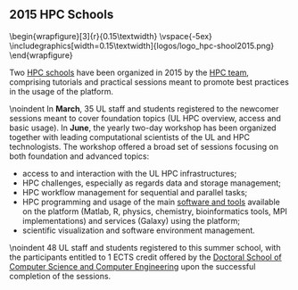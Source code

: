 ## 2015 HPC Schools

\begin{wrapfigure}[3]{r}{0.15\textwidth}
  \vspace{-5ex}
  \includegraphics[width=0.15\textwidth]{logos/logo_hpc-shool2015.png}
\end{wrapfigure}

Two [HPC schools](https://hpc.uni.lu/hpc-school) have been organized in 2015 by the [HPC team](https://hpc.uni.lu/about/team.html), comprising
tutorials and practical sessions meant to promote best practices in the
usage of the platform.

\noindent 
In __March__, 35 UL staff and students registered to the newcomer sessions meant to cover
foundation topics (UL HPC overview, access and basic usage).
In __June__, the yearly two-day workshop has been organized together with leading computational scientists
of the UL and HPC technologists. The workshop offered a broad set of sessions focusing on both
foundation and advanced topics:

* access to and interaction with the UL HPC infrastructures;
* HPC challenges, especially as regards data and storage management;
* HPC workflow management for sequential and parallel tasks;
* HPC programming and usage of the main [software and tools](http://hpc.uni.lu/users/software) available on the platform
  (Matlab, R, physics, chemistry, bioinformatics tools, MPI implementations) and
  services (Galaxy) using the platform;
* scientific visualization and software environment management.

\noindent
48 UL staff and students registered to this summer school, with the participants
entitled to 1 ECTS credit offered by the
[Doctoral School of Computer Science and Computer Engineering](http://wwwen.uni.lu/formations/fstc/doctoral_school_of_computer_science_and_computer_engineering)
upon the successful completion of the sessions.
